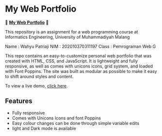 # My Web Portfolio

🚀 **[My Web Portfolio](https://github.com/whyaji/my-portfolio-web)** 🚀

This repository is an assignment for a web programming course at Informatics Engineering, University of Muhammadiyah Malang

Name    : Wahyu Patriaji
NIM     : 202010370311197
Class   : Pemrograman Web G

This repo contains an easy-to-customize personal web portfolio that was created with HTML, CSS, and JavaScript. It is lightweight and fully responsive, as well as comes with unicons icons, grid system, and loaded with Font Poppins. The site was built as modular as possible to make it easy to shift around styles and content.

To view a live demo, [click here](https://wahyupaji.netlify.app/).

## Features

* Fully responsive
* Comes with Unicons Icons and font Poppins
* Easy colour changes can be done through simple variable edits
* light and Dark mode is available
